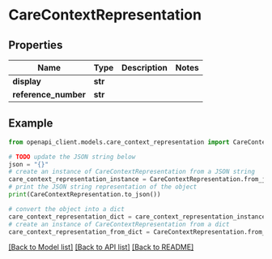 # CareContextRepresentation


## Properties

Name | Type | Description | Notes
------------ | ------------- | ------------- | -------------
**display** | **str** |  | 
**reference_number** | **str** |  | 

## Example

```python
from openapi_client.models.care_context_representation import CareContextRepresentation

# TODO update the JSON string below
json = "{}"
# create an instance of CareContextRepresentation from a JSON string
care_context_representation_instance = CareContextRepresentation.from_json(json)
# print the JSON string representation of the object
print(CareContextRepresentation.to_json())

# convert the object into a dict
care_context_representation_dict = care_context_representation_instance.to_dict()
# create an instance of CareContextRepresentation from a dict
care_context_representation_from_dict = CareContextRepresentation.from_dict(care_context_representation_dict)
```
[[Back to Model list]](../README.md#documentation-for-models) [[Back to API list]](../README.md#documentation-for-api-endpoints) [[Back to README]](../README.md)


